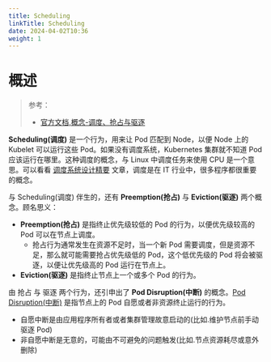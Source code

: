 ```yaml
---
title: Scheduling
linkTitle: Scheduling
date: 2024-04-02T10:36
weight: 1
---
```


# 概述

> 参考：
>
> - [官方文档,概念-调度、抢占与驱逐](https://kubernetes.io/docs/concepts/scheduling-eviction/)

**Scheduling(调度)** 是一个行为，用来让 Pod 匹配到 Node，以便 Node 上的 Kubelet 可以运行这些 Pod。如果没有调度系统，Kubernetes 集群就不知道 Pod 应该运行在哪里。这种调度的概念，与 Linux 中调度任务来使用 CPU 是一个意思。可以看看 [调度系统设计精要](blog/copy/调度系统设计精要.md) 文章，调度是在 IT 行业中，很多程序都很重要的概念。

与 Scheduling(调度) 伴生的，还有 **Preemption(抢占)** 与 **Eviction(驱逐)** 两个概念。顾名思义：

- **Preemption(抢占)** 是指终止优先级较低的 Pod 的行为，以便优先级较高的 Pod 可以在节点上调度。
  - 抢占行为通常发生在资源不足时，当一个新 Pod 需要调度，但是资源不足，那么就可能需要抢占优先级低的 Pod，这个低优先级的 Pod 将会被驱逐，以便让优先级高的 Pod 运行在节点上。
- **Eviction(驱逐)** 是指终止节点上一个或多个 Pod 的行为。

由 抢占 与 驱逐 两个行为，还引申出了 **Pod Disruption(中断)** 的概念。[Pod Disruption(中断)](https://kubernetes.io/docs/concepts/workloads/pods/disruptions/) 是指节点上的 Pod 自愿或者非资源终止运行的行为。

- 自愿中断是由应用程序所有者或者集群管理故意启动的(比如.维护节点前手动驱逐 Pod)
- 非自愿中断是无意的，可能由不可避免的问题触发(比如.节点资源耗尽或意外删除)

